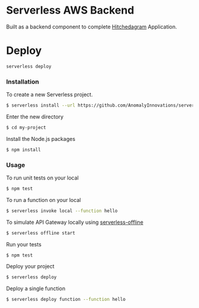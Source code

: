 # Serverless AWS Backend

Built as a backend component to complete [Hitchedagram](https://github.com/NCMoseley/Hitchedagram) Application.

# Deploy

```bash
serverless deploy
```

### Installation

To create a new Serverless project.

```bash
$ serverless install --url https://github.com/AnomalyInnovations/serverless-nodejs-starter --name my-project
```

Enter the new directory

```bash
$ cd my-project
```

Install the Node.js packages

```bash
$ npm install
```

### Usage

To run unit tests on your local

```bash
$ npm test
```

To run a function on your local

```bash
$ serverless invoke local --function hello
```

To simulate API Gateway locally using [serverless-offline](https://github.com/dherault/serverless-offline)

```bash
$ serverless offline start
```

Run your tests

```bash
$ npm test
```

Deploy your project

```bash
$ serverless deploy
```

Deploy a single function

```bash
$ serverless deploy function --function hello
```
